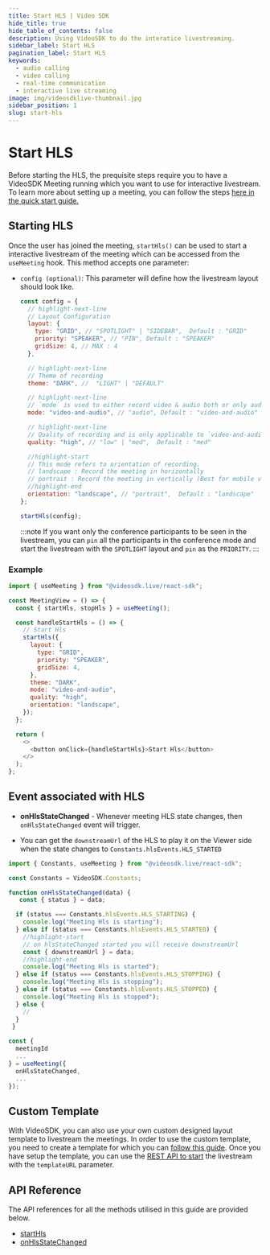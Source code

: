 ```yaml
---
title: Start HLS | Video SDK
hide_title: true
hide_table_of_contents: false
description: Using VideoSDK to do the interatice livestreaming.
sidebar_label: Start HLS
pagination_label: Start HLS
keywords:
  - audio calling
  - video calling
  - real-time communication
  - interactive live streaming
image: img/videosdklive-thumbnail.jpg
sidebar_position: 1
slug: start-hls
---
```


# Start HLS

Before starting the HLS, the prequisite steps require you to have a VideoSDK Meeting running which you want to use for interactive livestream. To learn more about setting up a meeting, you can follow the steps [here in the quick start guide.](/react/guide/video-and-audio-calling-api-sdk/quick-start)

## Starting HLS

Once the user has joined the meeting, `startHls()` can be used to start a interactive livestream of the meeting which can be accessed from the `useMeeting` hook. This method accepts one parameter:

- `config (optional)`: This parameter will define how the livestream layout should look like.

  ```js
  const config = {
    // highlight-next-line
    // Layout Configuration
    layout: {
      type: "GRID", // "SPOTLIGHT" | "SIDEBAR",  Default : "GRID"
      priority: "SPEAKER", // "PIN", Default : "SPEAKER"
      gridSize: 4, // MAX : 4
    },

    // highlight-next-line
    // Theme of recording
    theme: "DARK", //  "LIGHT" | "DEFAULT"

    // highlight-next-line
    // `mode` is used to either record video & audio both or only audio.
    mode: "video-and-audio", // "audio", Default : "video-and-audio"

    // highlight-next-line
    // Quality of recording and is only applicable to `video-and-audio` type mode.
    quality: "high", // "low" | "med",  Default : "med"

    //highlight-start
    // This mode refers to orientation of recording.
    // landscape : Record the meeting in horizontally
    // portrait : Record the meeting in vertically (Best for mobile view)
    //highlight-end
    orientation: "landscape", // "portrait",  Default : "landscape"
  };

  startHls(config);
  ```

  :::note
  If you want only the conference participants to be seen in the livestream, you can `pin` all the participants in the conference mode and start the livestream with the `SPOTLIGHT` layout and `pin` as the `PRIORITY`.
  :::

### Example

```js
import { useMeeting } from "@videosdk.live/react-sdk";

const MeetingView = () => {
  const { startHls, stopHls } = useMeeting();

  const handleStartHls = () => {
    // Start Hls
    startHls({
      layout: {
        type: "GRID",
        priority: "SPEAKER",
        gridSize: 4,
      },
      theme: "DARK",
      mode: "video-and-audio",
      quality: "high",
      orientation: "landscape",
    });
  };

  return (
    <>
      <button onClick={handleStartHls}>Start Hls</button>
    </>
  );
};
```

## Event associated with HLS

- **onHlsStateChanged** - Whenever meeting HLS state changes, then `onHlsStateChanged` event will trigger.

- You can get the `downstreamUrl` of the HLS to play it on the Viewer side when the state changes to `Constants.hlsEvents.HLS_STARTED`

```js
import { Constants, useMeeting } from "@videosdk.live/react-sdk";

const Constants = VideoSDK.Constants;

function onHlsStateChanged(data) {
   const { status } = data;

  if (status === Constants.hlsEvents.HLS_STARTING) {
    console.log("Meeting Hls is starting");
  } else if (status === Constants.hlsEvents.HLS_STARTED) {
    //highlight-start
    // on hlsStateChanged started you will receive downstreamUrl
    const { downstreamUrl } = data;
    //highlight-end
    console.log("Meeting Hls is started");
  } else if (status === Constants.hlsEvents.HLS_STOPPING) {
    console.log("Meeting Hls is stopping");
  } else if (status === Constants.hlsEvents.HLS_STOPPED) {
    console.log("Meeting Hls is stopped");
  } else {
    //
  }
 }

const {
  meetingId
  ...
} = useMeeting({
  onHlsStateChanged,
  ...
});

```

## Custom Template

With VideoSDK, you can also use your own custom designed layout template to livestream the meetings. In order to use the custom template, you need to create a template for which you can [follow this guide](/docs/tutorials/customized-layout). Once you have setup the template, you can use the [REST API to start](/api-reference/realtime-communication/start-livestream) the livestream with the `templateURL` parameter.

## API Reference

The API references for all the methods utilised in this guide are provided below.

- [startHls](/react/api/sdk-reference/use-meeting/methods#starthls)
- [onHlsStateChanged](/react/api/sdk-reference/use-meeting/events#onhlsstatechanged)
